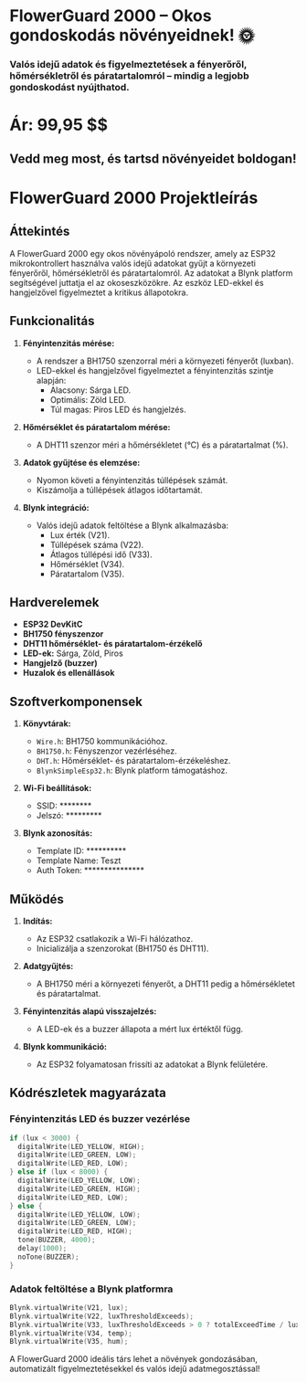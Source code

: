 # FlowerGuard 2000 – Okos gondoskodás növényeidnek! 🌞

### Valós idejű adatok és figyelmeztetések a fényerőről, hőmérsékletről és páratartalomról – mindig a legjobb gondoskodást nyújthatod.

# Ár: 99,95 $$
## Vedd meg most, és tartsd növényeidet boldogan!


# FlowerGuard 2000 Projektleírás

## Áttekintés
A FlowerGuard 2000 egy okos növényápoló rendszer, amely az ESP32 mikrokontrollert használva valós idejű adatokat gyűjt a környezeti fényerőről, hőmérsékletről és páratartalomról. Az adatokat a Blynk platform segítségével juttatja el az okoseszközökre. Az eszköz LED-ekkel és hangjelzővel figyelmeztet a kritikus állapotokra.

## Funkcionalitás

1. **Fényintenzitás mérése:**
   - A rendszer a BH1750 szenzorral méri a környezeti fényerőt (luxban).
   - LED-ekkel és hangjelzővel figyelmeztet a fényintenzitás szintje alapján: 
     - Alacsony: Sárga LED.
     - Optimális: Zöld LED.
     - Túl magas: Piros LED és hangjelzés.

2. **Hőmérséklet és páratartalom mérése:**
   - A DHT11 szenzor méri a hőmérsékletet (°C) és a páratartalmat (%).

3. **Adatok gyűjtése és elemzése:**
   - Nyomon követi a fényintenzitás túllépések számát.
   - Kiszámolja a túllépések átlagos időtartamát.

4. **Blynk integráció:**
   - Valós idejű adatok feltöltése a Blynk alkalmazásba: 
     - Lux érték (V21).
     - Túllépések száma (V22).
     - Átlagos túllépési idő (V33).
     - Hőmérséklet (V34).
     - Páratartalom (V35).

## Hardverelemek

- **ESP32 DevKitC**
- **BH1750 fényszenzor**
- **DHT11 hőmérséklet- és páratartalom-érzékelő**
- **LED-ek:** Sárga, Zöld, Piros
- **Hangjelző (buzzer)**
- **Huzalok és ellenállások**

## Szoftverkomponensek

1. **Könyvtárak:**
   - `Wire.h`: BH1750 kommunikációhoz.
   - `BH1750.h`: Fényszenzor vezérléséhez.
   - `DHT.h`: Hőmérséklet- és páratartalom-érzékeléshez.
   - `BlynkSimpleEsp32.h`: Blynk platform támogatáshoz.

2. **Wi-Fi beállítások:**
   - SSID: ********
   - Jelszó: *********

3. **Blynk azonosítás:**
   - Template ID: **********
   - Template Name: Teszt
   - Auth Token: ***************

## Működés

1. **Indítás:**
   - Az ESP32 csatlakozik a Wi-Fi hálózathoz.
   - Inicializálja a szenzorokat (BH1750 és DHT11).

2. **Adatgyűjtés:**
   - A BH1750 méri a környezeti fényerőt, a DHT11 pedig a hőmérsékletet és páratartalmat.

3. **Fényintenzitás alapú visszajelzés:**
   - A LED-ek és a buzzer állapota a mért lux értéktől függ.

4. **Blynk kommunikáció:**
   - Az ESP32 folyamatosan frissíti az adatokat a Blynk felületére.

## Kódrészletek magyarázata

### Fényintenzitás LED és buzzer vezérlése

```cpp
if (lux < 3000) {
  digitalWrite(LED_YELLOW, HIGH);
  digitalWrite(LED_GREEN, LOW);
  digitalWrite(LED_RED, LOW);
} else if (lux < 8000) {
  digitalWrite(LED_YELLOW, LOW);
  digitalWrite(LED_GREEN, HIGH);
  digitalWrite(LED_RED, LOW);
} else {
  digitalWrite(LED_YELLOW, LOW);
  digitalWrite(LED_GREEN, LOW);
  digitalWrite(LED_RED, HIGH);
  tone(BUZZER, 4000);
  delay(1000);
  noTone(BUZZER);
}
```

### Adatok feltöltése a Blynk platformra

```cpp
Blynk.virtualWrite(V21, lux);
Blynk.virtualWrite(V22, luxThresholdExceeds);
Blynk.virtualWrite(V33, luxThresholdExceeds > 0 ? totalExceedTime / luxThresholdExceeds / 1000 / 60 : 0);
Blynk.virtualWrite(V34, temp);
Blynk.virtualWrite(V35, hum);
```

A FlowerGuard 2000 ideális társ lehet a növények gondozásában, automatizált figyelmeztetésekkel és valós idejű adatmegosztással!

